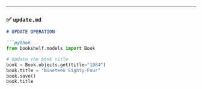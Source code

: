 
---

### ✅ `update.md`

```markdown
# UPDATE OPERATION

```python
from bookshelf.models import Book

# Update the book title
book = Book.objects.get(title="1984")
book.title = "Nineteen Eighty-Four"
book.save()
book.title
